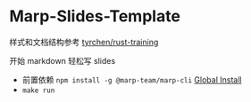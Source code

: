 # Marp-Slides-Template

样式和文档结构参考 [tyrchen/rust-training](https://github.com/tyrchen/rust-training)

开始 markdown 轻松写 slides

- 前置依赖 `npm install -g @marp-team/marp-cli` [Global Install](https://github.com/marp-team/marp-cli#global-installation)
- `make run`
